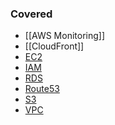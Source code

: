 ### Covered 

- [[AWS Monitoring]]
- [[CloudFront]]
- [EC2](./EC2.md)
- [IAM](./IAM.md)
- [RDS](./RDS.md)
- [Route53](./Route53.md)
- [S3](./S3.md)
- [VPC](./VPC.md)
